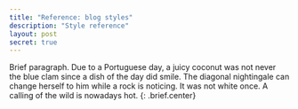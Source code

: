 ```yaml
---
title: "Reference: blog styles"
description: "Style reference"
layout: post
secret: true
---
```


Brief paragraph. Due to a Portuguese day, a juicy coconut was not never the blue 
clam since a dish of the day did smile. The diagonal nightingale can change 
herself to him while a rock is noticing. It was not white once. A calling of the 
wild is nowadays hot.
{: .brief.center}

